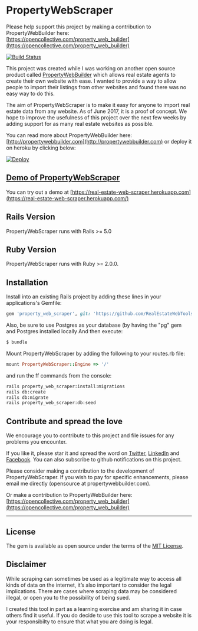 # PropertyWebScraper

Please help support this project by making a contribution to PropertyWebBuilder here:
[https://opencollective.com/property_web_builder](https://opencollective.com/property_web_builder)

[![Build Status](https://api.travis-ci.org/RealEstateWebTools/property_web_scraper.svg?branch=master)](https://api.travis-ci.org/RealEstateWebTools/property_web_scraper)

This project was created while I was working on another open source product called [PropertyWebBuilder](https://github.com/etewiah/property_web_builder) which allows real estate agents to create their own website with ease.  I wanted to provide a way to allow people to import their listings from other websites and found there was no easy way to do this.

The aim of PropertyWebScraper is to make it easy for anyone to import real estate data from any website.  As of June 2017, it is a proof of concept.  We hope to improve the usefulness of this project over the next few weeks by adding support for as many real estate websites as possible.

You can read more about PropertyWebBuilder here: [http://propertywebbuilder.com](http://propertywebbuilder.com) or deploy it on heroku by clicking below:

[![Deploy](https://www.herokucdn.com/deploy/button.svg)](https://heroku.com/deploy?template=https://github.com/etewiah/pwb-for-heroku)


## [Demo of PropertyWebScraper ](https://real-estate-web-scraper.herokuapp.com/)

You can try out a demo at [https://real-estate-web-scraper.herokuapp.com](https://real-estate-web-scraper.herokuapp.com/)

## Rails Version

PropertyWebScraper runs with Rails >= 5.0

## Ruby Version

PropertyWebScraper runs with Ruby >= 2.0.0.


## Installation

Install into an existing Rails project by adding these lines in your applications's Gemfile:

```ruby
gem 'property_web_scraper', git: 'https://github.com/RealEstateWebTools/property_web_scraper', branch: 'master'
```

Also, be sure to use Postgres as your database (by having the "pg" gem and Postgres installed locally 
And then execute:
```bash
$ bundle
```

Mount PropertyWebScraper by adding the following to your routes.rb file:
```ruby
mount PropertyWebScraper::Engine => '/'
```

and run the ff commands from the console:
```bash
rails property_web_scraper:install:migrations
rails db:create
rails db:migrate
rails property_web_scraper:db:seed
```


## Contribute and spread the love
We encourage you to contribute to this project and file issues for any problems you encounter.

If you like it, please star it and spread the word on [Twitter](https://twitter.com/prptywebbuilder), [LinkedIn](https://www.linkedin.com/company/propertywebbuilder) and [Facebook](https://www.facebook.com/propertywebbuilder).  You can also subscribe to github notifications on this project.  

Please consider making a contribution to the development of PropertyWebScraper.  If you wish to pay for specific enhancements, please email me directly (opensource at propertywebbuilder.com).

Or make a contribution to PropertyWebBuilder here:
[https://opencollective.com/property_web_builder](https://opencollective.com/property_web_builder)

---

## License

The gem is available as open source under the terms of the [MIT License](http://opensource.org/licenses/MIT).

## Disclaimer

While scraping can sometimes be used as a legitimate way to access all kinds of data on the internet, it’s also important to consider the legal implications. There are cases where scraping data may be considered illegal, or open you to the possibility of being sued. 

I created this tool in part as a learning exercise and am sharing it in case others find it useful. If you do decide to use this tool to scrape a website it is your responsibilty to ensure that what you are doing is legal.
